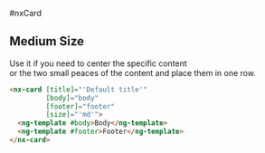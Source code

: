 #nxCard

## Medium Size
Use it if you need to center the specific content  
or the two small peaces of the content and place them in one row.

```html
<nx-card [title]="'Default title'"
         [body]="body"
         [footer]="footer"
         [size]="'md'">
  <ng-template #body>Body</ng-template>
  <ng-template #footer>Footer</ng-template>
</nx-card>
```
